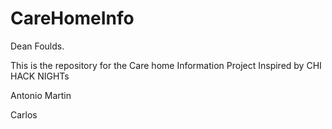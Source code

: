 # CareHomeInfo


Dean Foulds.

This is the repository for the Care home Information Project Inspired by CHI HACK NIGHTs



Antonio Martin

Carlos

